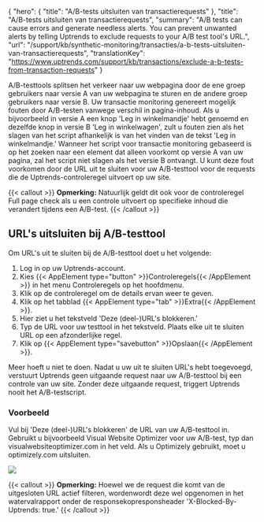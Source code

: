 {
  "hero": {
    "title": "A/B-tests uitsluiten van transactierequests"
  },
  "title": "A/B-tests uitsluiten van transactierequests",
  "summary": "A/B tests can cause errors and generate needless alerts. You can prevent unwanted alerts by telling Uptrends to exclude requests to your A/B test tool's URL.",
  "url": "/support/kb/synthetic-monitoring/transacties/a-b-tests-uitsluiten-van-transactierequests",
  "translationKey": "https://www.uptrends.com/support/kb/transactions/exclude-a-b-tests-from-transaction-requests"
}

A/B-testtools splitsen het verkeer naar uw webpagina door de ene groep gebruikers naar versie A van uw webpagina te sturen en de andere groep gebruikers naar versie B. Uw transactie monitoring genereert mogelijk fouten door A/B-testen vanwege verschil in pagina-inhoud. Als u bijvoorbeeld in versie A een knop 'Leg in winkelmandje' hebt genoemd en dezelfde knop in versie B 'Leg in winkelwagen', zult u fouten zien als het slagen van het script afhankelijk is van het vinden van de tekst 'Leg in winkelmandje.' Wanneer het script voor transactie monitoring gebaseerd is op het zoeken naar een element dat alleen voorkomt op versie A van uw pagina, zal het script niet slagen als het versie B ontvangt. U kunt deze fout voorkomen door de URL uit te sluiten voor uw A/B-testtool voor de requests die de Uptrends-controleregel uitvoert op uw site.  

{{< callout >}}
**Opmerking:** Natuurlijk geldt dit ook voor de controleregel Full page check als u een controle uitvoert op specifieke inhoud die verandert tijdens een A/B-test.
{{< /callout >}}

## URL's uitsluiten bij A/B-testtool

Om URL's uit te sluiten bij de A/B-testtool doet u het volgende:

1.  Log in op uw Uptrends-account.
2.  Kies {{< AppElement type="button" >}}Controleregels{{< /AppElement >}} in het menu Controleregels op het hoofdmenu.
3.  Klik op de controleregel om de details ervan weer te geven.
4.  Klik op het tabblad {{< AppElement type="tab" >}}Extra{{< /AppElement >}}.
5.  Hier ziet u het tekstveld 'Deze (deel-)URL's blokkeren.'
6.  Typ de URL voor uw testtool in het tekstveld. Plaats elke uit te sluiten URL op een afzonderlijke regel.
7.  Klik op {{< AppElement type="savebutton" >}}Opslaan{{< /AppElement >}}.

Meer hoeft u niet te doen. Nadat u uw uit te sluiten URL's hebt toegevoegd, verstuurt Uptrends geen uitgaande request naar uw A/B-testtool bij een controle van uw site. Zonder deze uitgaande request, triggert Uptrends nooit het A/B-testscript.

### Voorbeeld

Vul bij 'Deze (deel-)URL's blokkeren' de URL van uw A/B-testtool in. Gebruikt u bijvoorbeeld Visual Website Optimizer voor uw A/B-test, typ dan visualwebsiteoptimizer.com in het veld. Als u Optimizely gebruikt, moet u optimizely.com uitsluiten.

![](/img/content/71cc5150-bea3-4668-9377-06263f9bc5a6.jpg)

{{< callout >}}
**Opmerking:** Hoewel we de request die komt van de uitgesloten URL actief filteren, wordenwordt deze wel opgenomen in het watervalrapport onder de responsekopresponsheader 'X-Blocked-By-Uptrends: true.'
{{< /callout >}}
